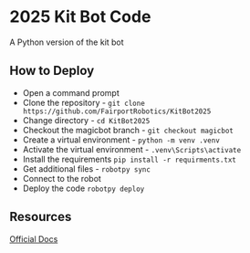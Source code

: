 # 2025 Kit Bot Code

A Python version of the kit bot

## How to Deploy

* Open a command prompt
* Clone the repository - `git clone https://github.com/FairportRobotics/KitBot2025`
* Change directory - `cd KitBot2025`
* Checkout the magicbot branch - `git checkout magicbot`
* Create a virtual environment - `python -m venv .venv`
* Activate the virtual environment - `.venv\Scripts\activate`
* Install the requirements `pip install -r requirments.txt`
* Get additional files - `robotpy sync`
* Connect to the robot
* Deploy the code `robotpy deploy`

## Resources
[Official Docs](https://docs.wpilib.org/en/stable/docs/software/python/subcommands/deploy.html)
